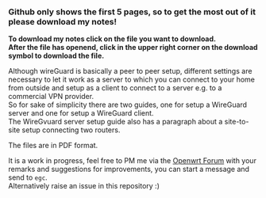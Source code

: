 ### Github only shows the first 5 pages, so to get the most out of it please download my notes!  

**To download my notes click on the file you want to download.  
After the file has openend, click in the upper right corner on the download symbol to download the file.**

Although wireGuard is basically a peer to peer setup, different settings are necessary to let it work as a server to which you can connect to your home from outside and setup as a client to connect to a server e.g. to a commercial VPN provider.  
So for sake of simplicity there are two guides, one for setup a WireGuard server and one for setup a WireGuard client.  
The WireGvuard server setup guide also has a paragraph about a site-to-site setup connecting two routers.  

The files are in PDF format.   

It is a work in progress, feel free to PM me via the [Openwrt Forum](https://forum.openwrt.org/) with your remarks and suggestions for improvements, you can start a message and send to `egc`.   
Alternatively raise an issue in this repository :)
  
